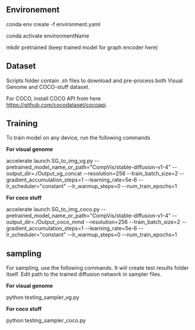 ## Environement
conda env create -f environment.yaml

conda activate environmentName

mkdir pretrained  (keep trained model for graph encoder here)

## Dataset
Scripts folder contain .sh files to download and pre-process both Visual Genome and COCO-stuff dataset.

For COCO, install COCO API from here https://github.com/cocodataset/cocoapi.
## Training
To train model on any device, run the following commands

**For visual genome**

accelerate launch SG_to_img_vg.py --pretrained_model_name_or_path="CompVis/stable-diffusion-v1-4" --output_dir=./Output_vg_concat 
--resolution=256 --train_batch_size=2 --gradient_accumulation_steps=1 --learning_rate=5e-6 --lr_scheduler="constant" --lr_warmup_steps=0 --num_train_epochs=1

**For coco stuff**

accelerate launch SG_to_img_coco.py --pretrained_model_name_or_path="CompVis/stable-diffusion-v1-4" --output_dir=./Output_coco_mmd 
--resolution=256 --train_batch_size=2 --gradient_accumulation_steps=1 --learning_rate=5e-6 --lr_scheduler="constant" --lr_warmup_steps=0 --num_train_epochs=1

## sampling

For sampling, use the following commands. It wiil create test results folder itself. Edit path to the trained diffusion network in sampler files.

**For visual genome**

python testing_sampler_vg.py

**For coco stuff**

python testing_sampler_coco.py
